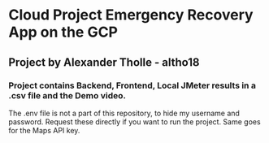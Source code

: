 # Cloud Project Emergency Recovery App on the GCP
## Project by Alexander Tholle - altho18
### Project contains Backend, Frontend, Local JMeter results in a .csv file and the Demo video.
The .env file is not a part of this repository, to hide my username and password. Request these directly if you want to run the project.
Same goes for the Maps API key.
